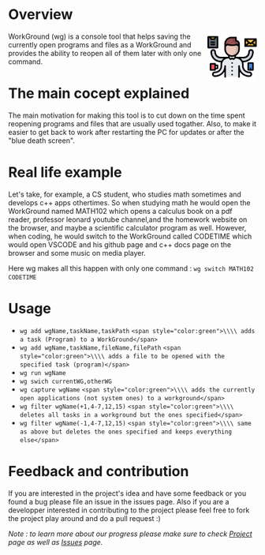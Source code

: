 # Overview

<img align="right" width="100" src="./img.png">

WorkGround (wg) is a console tool that helps saving the currently open programs and files as a WorkGround and provides the ability to reopen all of them later with only one command.




# The main cocept explained
The main motivation for making this tool is to cut down on the time spent reopening programs and files that are usually used togather. Also, to make it easier to get back to work after restarting the PC for updates or after the "blue death screen".

# Real life example
Let's take, for example, a CS student, who studies math sometimes and develops c++ apps othertimes. So when studying math he would open the WorkGround named MATH102 which opens a calculus book on a pdf reader, professor leonard youtube channel,and the homework website on the browser, and maybe a scientific calculator program as well. However, when coding, he would switch to the WorkGround called CODETIME which would open VSCODE and his github page and c++ docs page on the browser and some music on media player.

Here wg makes all this happen with only one command : `wg switch MATH102 CODETIME`

# Usage
- `wg add wgName,taskName,taskPath`           ```<span style="color:green">\\\\ adds a task (Program) to a WorkGround</span>```
- `wg add wgName,taskName,fileName,filePath`  ```<span style="color:green">\\\\ adds a file to be opened with the specified task (program)</span>```
- `wg run wgName`
- `wg swich currentWG,otherWG`
- `wg capture wgName`                         ```<span style="color:green">\\\\ adds the currently open applications (not system ones) to a workground</span>```
- `wg filter wgName(+1,4-7,12,15)`            ```<span style="color:green">\\\\ deletes all tasks in a workground but the ones specified</span>```
- `wg filter wgName(-1,4-7,12,15)`            ```<span style="color:green">\\\\ same as above but deletes the ones specified and keeps everything else</span>```

# Feedback and contribution
If you are interested in the project's idea and have some feedback or you found a bug please file an issue in the issues page. Also if you are a developper interested in contributing to the project please feel free to fork the project play around and do a pull request :)

*Note : to learn more about our progress please make sure to check [Project](https://github.com/mohasarc/WorkGround/projects/1) page as well as [Issues](https://github.com/mohasarc/WorkGround/issues) page.*
